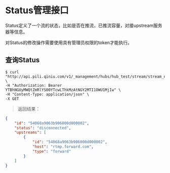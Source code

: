 Status管理接口
=============

Status定义了一个流的状态，比如是否在推流，已推流容量，对接upstream服务器等信息。

对Status的修改操作需要使用具有管理员权限的token才能执行。

查询Status
----------

```shell
$ curl "http://api.pili.qiniu.com/v1/_management/hubs/hub_test/stream/stream_name/status" \
-H "Authorization: Bearer YTBhNGUyMWQtZmRlYS00YTcwLThkMzAtNGY2MTI1OWU1MjIw" \
-H "Content-Type: application/json" \
-X GET
```

> 返回结果：

```json
{
    "id": "54068a9063b906000d000002",
    "status": "disconnected",
    "upstreams": [
        {
            "id": "54068a9063b906000d000002",
            "host": "rtmp.forward.com",
            "type": "forward"
        }
    ]
}
```
